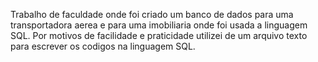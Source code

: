 Trabalho de faculdade onde foi criado um banco de dados para uma transportadora aerea e para uma imobiliaria onde foi usada a linguagem SQL.
Por motivos de facilidade e praticidade utilizei de um arquivo texto para escrever os codigos na linguagem SQL.
